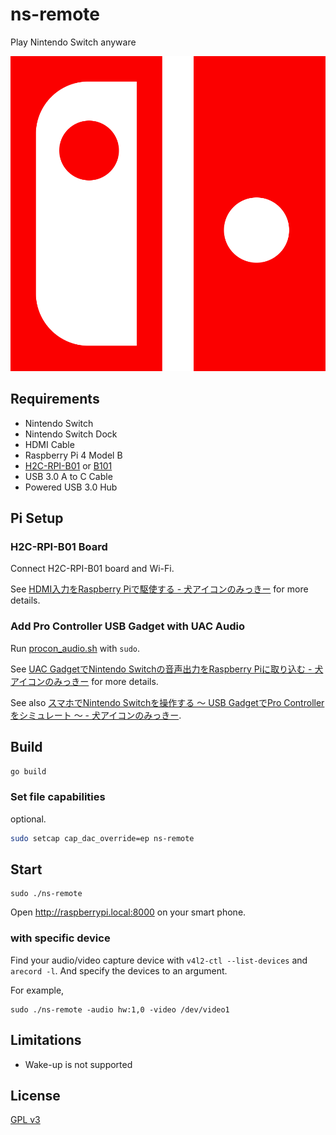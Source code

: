 # ns-remote

Play Nintendo Switch anyware

![icon](assets/image/nsremote@2x.png)

## Requirements

- Nintendo Switch
- Nintendo Switch Dock
- HDMI Cable
- Raspberry Pi 4 Model B
- [H2C-RPI-B01] or [B101]
- USB 3.0 A to C Cable
- Powered USB 3.0 Hub

[H2C-RPI-B01]: https://mzyy94.com/blog/2020/04/10/raspberrypi-hdmi-input/#h2c-rpi-b01
[B101]: https://auvidea.eu/b101-hdmi-to-csi-2-bridge-15-pin-fpc/

## Pi Setup

### H2C-RPI-B01 Board

Connect H2C-RPI-B01 board and Wi-Fi.

See [HDMI入力をRaspberry Piで駆使する - 犬アイコンのみっきー](https://mzyy94.com/blog/2020/04/10/raspberrypi-hdmi-input/#%E3%82%AD%E3%83%A3%E3%83%97%E3%83%81%E3%83%A3%E3%83%BC%E3%83%9C%E3%83%BC%E3%83%89) for more details.

### Add Pro Controller USB Gadget with UAC Audio

Run [procon_audio.sh](https://gist.github.com/mzyy94/02bcd9d843c77896803c4cd0c4d9b640#file-procon_audio-sh) with `sudo`.

See [UAC GadgetでNintendo Switchの音声出力をRaspberry Piに取り込む - 犬アイコンのみっきー](https://mzyy94.com/blog/2020/04/17/nintendo-switch-audio-uac-gadget/#pro-controller--uac) for more details.

See also [スマホでNintendo Switchを操作する 〜 USB GadgetでPro Controllerをシミュレート 〜 - 犬アイコンのみっきー](https://mzyy94.com/blog/2020/03/20/nintendo-switch-pro-controller-usb-gadget/#usb-gadget%E3%81%A7hid%E3%82%B7%E3%83%9F%E3%83%A5%E3%83%AC%E3%83%BC%E3%83%88%E5%AE%9F%E9%A8%93).

## Build

```sh
go build
```

### Set file capabilities

optional.

```sh
sudo setcap cap_dac_override=ep ns-remote
```

## Start

```
sudo ./ns-remote
```

Open http://raspberrypi.local:8000 on your smart phone.

### with specific device

Find your audio/video capture device with `v4l2-ctl --list-devices` and `arecord -l`. And specify the devices to an argument.

For example,

```
sudo ./ns-remote -audio hw:1,0 -video /dev/video1
```


## Limitations

- Wake-up is not supported

## License

[GPL v3](LICENSE)
